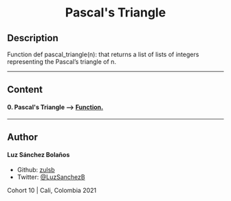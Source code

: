 <h1 align=center>Pascal's Triangle

## Description

Function def pascal_triangle(n): that returns a list of lists of integers representing the Pascal’s triangle of n.

---

## Content
#### 0. Pascal's Triangle --> [Function.](./0-pascal_triangle.py) 

---

## Author
#### Luz Sánchez Bolaños
- Github: [zulsb](https://github.com/zulsb)
- Twitter: [@LuzSanchezB](https://twitter.com/LuzSanchezB)

Cohort 10 |
Cali, Colombia 2021